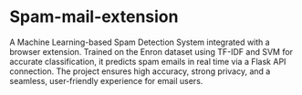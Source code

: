 # Spam-mail-extension
A Machine Learning-based Spam Detection System integrated with a browser extension. Trained on the Enron dataset using TF-IDF and SVM for accurate classification, it predicts spam emails in real time via a Flask API connection. The project ensures high accuracy, strong privacy, and a seamless, user-friendly experience for email users.
